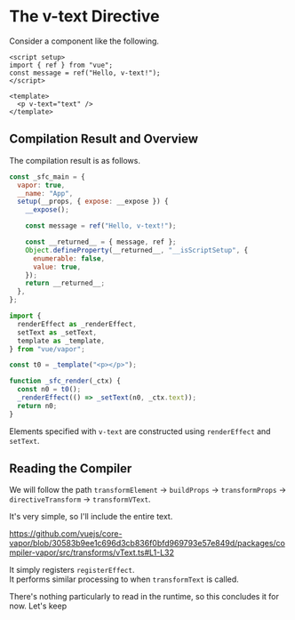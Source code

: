 # The v-text Directive

Consider a component like the following.

```vue
<script setup>
import { ref } from "vue";
const message = ref("Hello, v-text!");
</script>

<template>
  <p v-text="text" />
</template>
```

## Compilation Result and Overview

The compilation result is as follows.

```js
const _sfc_main = {
  vapor: true,
  __name: "App",
  setup(__props, { expose: __expose }) {
    __expose();

    const message = ref("Hello, v-text!");

    const __returned__ = { message, ref };
    Object.defineProperty(__returned__, "__isScriptSetup", {
      enumerable: false,
      value: true,
    });
    return __returned__;
  },
};

import {
  renderEffect as _renderEffect,
  setText as _setText,
  template as _template,
} from "vue/vapor";

const t0 = _template("<p></p>");

function _sfc_render(_ctx) {
  const n0 = t0();
  _renderEffect(() => _setText(n0, _ctx.text));
  return n0;
}
```

Elements specified with `v-text` are constructed using `renderEffect` and `setText`.

## Reading the Compiler

We will follow the path `transformElement` -> `buildProps` -> `transformProps` -> `directiveTransform` -> `transformVText`.

It's very simple, so I'll include the entire text.

https://github.com/vuejs/core-vapor/blob/30583b9ee1c696d3cb836f0bfd969793e57e849d/packages/compiler-vapor/src/transforms/vText.ts#L1-L32

It simply registers `registerEffect`.\
It performs similar processing to when `transformText` is called.

There's nothing particularly to read in the runtime, so this concludes it for now.
Let's keep 

